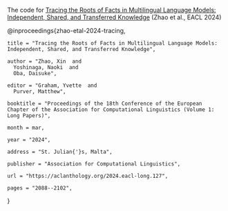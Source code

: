 The code for [Tracing the Roots of Facts in Multilingual Language Models: Independent, Shared, and Transferred Knowledge](https://aclanthology.org/2024.eacl-long.127) (Zhao et al., EACL 2024)

@inproceedings{zhao-etal-2024-tracing,

    title = "Tracing the Roots of Facts in Multilingual Language Models: Independent, Shared, and Transferred Knowledge",

    author = "Zhao, Xin  and
      Yoshinaga, Naoki  and
      Oba, Daisuke",

    editor = "Graham, Yvette  and
      Purver, Matthew",

    booktitle = "Proceedings of the 18th Conference of the European Chapter of the Association for Computational Linguistics (Volume 1: Long Papers)",

    month = mar,

    year = "2024",

    address = "St. Julian{'}s, Malta",

    publisher = "Association for Computational Linguistics",

    url = "https://aclanthology.org/2024.eacl-long.127",

    pages = "2088--2102",

}

